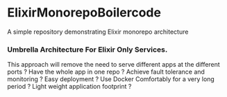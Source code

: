 # ElixirMonorepoBoilercode

A simple repository demonstrating Elixir monorepo architecture

### Umbrella Architecture For Elixir Only Services. 

This approach will remove the need to serve different apps at the different ports ? Have the whole app in one repo ? Achieve fault tolerance and monitoring ? Easy deployment ? Use Docker Comfortably for a very long period ? Light weight application footprint ?

